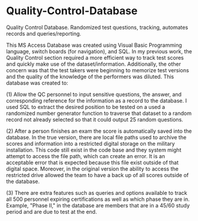 # Quality-Control-Database
Quality Control Database. Randomized test questions, tracking, automates records and queries/reporting.

This MS Access Database was created using Visual Basic Programming language, switch boards (for navigation), and SQL. In my previous work, the Quality Control section required a more efficient way to track test scores and quickly make use of the dataset/information. Additionally, the other concern was that the test takers were beginning to memorize test versions and the quality of the knowledge of the performers was diluted.
 This database was created to:

 (1) Allow the QC personnel to input sensitive questions, the answer, and corresponding reference for the information as a record to the database. I used SQL to extract the desired position to be tested on a used a randomized number generator function to traverse that dataset to a random record not already selected so that it could output 25 random questions.

(2) After a person finishes an exam the score is automatically saved into the database. In the true version, there are local file paths used to archive the scores and information into a restricted digital storage on the military installation. This code still exist in the code base and they system might attempt to access the file path, which can create an error. It is an acceptable error that is expected because this file exist outside of that digital space. Moreover, in the original version the ability to access the restricted drive allowed the team to have a back up of all scores outside of the database.

(3) There are extra features such as queries and options available to track all 500 personnel expiring certifications as well as which phase they are in. Example, "Phase II," in the database are members that are in a 45/60 study period and are due to test at the end.
